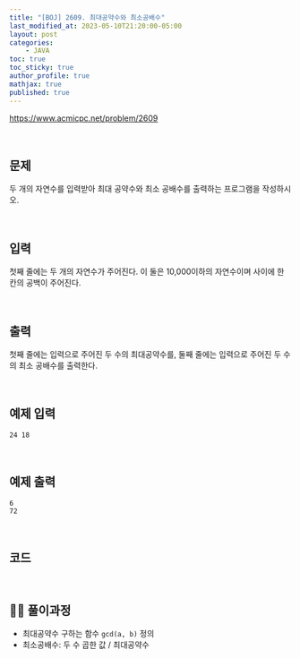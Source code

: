 ```yaml
---
title: "[BOJ] 2609. 최대공약수와 최소공배수"
last_modified_at: 2023-05-10T21:20:00-05:00
layout: post
categories:
    - JAVA
toc: true
toc_sticky: true
author_profile: true
mathjax: true
published: true
---
```


<https://www.acmicpc.net/problem/2609>

<br>

## 문제

두 개의 자연수를 입력받아 최대 공약수와 최소 공배수를 출력하는 프로그램을 작성하시오.

<br>

## 입력

첫째 줄에는 두 개의 자연수가 주어진다. 이 둘은 10,000이하의 자연수이며 사이에 한 칸의 공백이 주어진다.

<br>

## 출력

첫째 줄에는 입력으로 주어진 두 수의 최대공약수를, 둘째 줄에는 입력으로 주어진 두 수의 최소 공배수를 출력한다.

<br>

## 예제 입력
```
24 18
```

<br>

## 예제 출력
```
6
72
```

<br>

## 코드

<script src="https://gist.github.com/bokyung124/f37538b71e4df951b990046717e4797f.js"></script>

<br>

## 👩‍💻 풀이과정
- 최대공약수 구하는 함수 `gcd(a, b)` 정의
- 최소공배수: 두 수 곱한 값 / 최대공약수